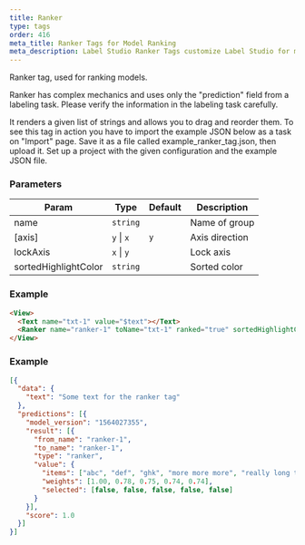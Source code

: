 ```yaml
---
title: Ranker
type: tags
order: 416
meta_title: Ranker Tags for Model Ranking
meta_description: Label Studio Ranker Tags customize Label Studio for model ranking for machine learning and data science projects.
---
```


Ranker tag, used for ranking models.

Ranker has complex mechanics and uses only the "prediction" field from a labeling task. Please verify the information in the labeling task carefully.

It renders a given list of strings and allows you to drag and reorder them.
To see this tag in action you have to import the example JSON below as a task on "Import" page. Save it as a file called example_ranker_tag.json, then upload it.
Set up a project with the given configuration and the example JSON file.

### Parameters

| Param | Type | Default | Description |
| --- | --- | --- | --- |
| name | <code>string</code> |  | Name of group |
| [axis] | <code>y</code> \| <code>x</code> | <code>y</code> | Axis direction |
| lockAxis | <code>x</code> \| <code>y</code> |  | Lock axis |
| sortedHighlightColor | <code>string</code> |  | Sorted color |

### Example
```html
<View>
  <Text name="txt-1" value="$text"></Text>
  <Ranker name="ranker-1" toName="txt-1" ranked="true" sortedHighlightColor="red"></Ranker>
</View>
```
### Example
```json
[{
  "data": {
    "text": "Some text for the ranker tag"
  },
  "predictions": [{
    "model_version": "1564027355",
    "result": [{
      "from_name": "ranker-1",
      "to_name": "ranker-1",
      "type": "ranker",
      "value": {
        "items": ["abc", "def", "ghk", "more more more", "really long text"],
        "weights": [1.00, 0.78, 0.75, 0.74, 0.74],
        "selected": [false, false, false, false, false]
      }
    }],
    "score": 1.0
  }]
}]
```
